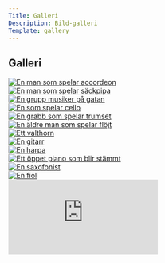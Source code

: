 ```yaml
---
Title: Galleri
Description: Bild-galleri
Template: gallery
---
```


Galleri
-------

<div class="gallery-item">
    <a href="%base_url%/image/gallery/accordeon.jpg">
        <picture>
            <source
                media="(max-width: 440px) and (orientation: portrait)"
                srcset=
                    "%base_url%/image/gallery/accordeon.jpg?sc=portrait&area=0,0,0,10,
                    %base_url%/image/gallery/accordeon.jpg?sc=portrait&area=0,0,0,10&dpr=2 2x" />
            <source
                media="(max-width: 750px)"
                srcset=
                    "%base_url%/image/gallery/accordeon.jpg?sc=square-sm,
                    %base_url%/image/gallery/accordeon.jpg?sc=square-sm&dpr=2 2x" />
            <img
                src="%base_url%/image/gallery/accordeon.jpg?sc=square-lg"
                srcset="%base_url%/image/gallery/accordeon.jpg?sc=square-lg&dpr=2 2x"
                alt="En man som spelar accordeon" />
        </picture>
    </a>
</div>

<div class="gallery-item">
    <a href="%base_url%/image/gallery/bagpipe.jpg">
        <picture>
            <source
                media="(max-width: 440px) and (orientation: portrait)"
                srcset=
                    "%base_url%/image/gallery/bagpipe.jpg?sc=portrait&area=10,10,5,0,
                    %base_url%/image/gallery/bagpipe.jpg?sc=portrait&area=10,10,5,0&dpr=2 2x" />
            <source
                media="(max-width: 750px)"
                srcset=
                    "%base_url%/image/gallery/bagpipe.jpg?sc=square-sm&area=0,10,0,0,
                    %base_url%/image/gallery/bagpipe.jpg?sc=square-sm&area=0,10,0,0&dpr=2 2x" />
            <img
                src="%base_url%/image/gallery/bagpipe.jpg?sc=square-lg&area=0,10,0,0"
                srcset="%base_url%/image/gallery/bagpipe.jpg?sc=square-lg&area=0,10,0,0&dpr=2 2x"
                alt="En man som spelar säckpipa">
        </picture>
    </a>
</div>

<div class="gallery-item">
    <a href="%base_url%/image/gallery/band.jpg">
        <picture>
            <source
                media="(max-width: 440px) and (orientation: portrait)"
                srcset=
                    "%base_url%/image/gallery/band.jpg?sc=portrait,
                    %base_url%/image/gallery/band.jpg?sc=portrait&dpr=2 2x" />
            <source
                media="(max-width: 750px)"
                srcset=
                    "%base_url%/image/gallery/band.jpg?sc=square-sm&area=5,0,0,5,
                    %base_url%/image/gallery/band.jpg?sc=square-sm&area=5,0,0,5&dpr=2 2x" />
            <img
                src="%base_url%/image/gallery/band.jpg?sc=square-lg&area=5,0,0,5"
                srcset="%base_url%/image/gallery/band.jpg?sc=square-lg&area=5,0,0,5&dpr=2 2x"
                alt="En grupp musiker på gatan">
        </picture>
    </a>
</div>

<div class="gallery-item">
    <a href="%base_url%/image/gallery/cello.jpg">
        <picture>
            <source
                media="(max-width: 440px) and (orientation: portrait)"
                srcset=
                    "%base_url%/image/gallery/cello.jpg?sc=portrait,
                    %base_url%/image/gallery/cello.jpg?sc=portrait&dpr=2 2x" />
            <source
                media="(max-width: 750px)"
                srcset=
                    "%base_url%/image/gallery/cello.jpg?sc=square-sm,
                    %base_url%/image/gallery/cello.jpg?sc=square-sm&dpr=2 2x" />
            <img
                src="%base_url%/image/gallery/cello.jpg?sc=square-lg"
                srcset="%base_url%/image/gallery/cello.jpg?sc=square-lg&dpr=2 2x"
                alt="En som spelar cello">
        </picture>
    </a>
</div>

<div class="gallery-item">
    <a href="%base_url%/image/gallery/drums.jpg">
        <picture>
            <source
                media="(max-width: 440px) and (orientation: portrait)"
                srcset=
                    "%base_url%/image/gallery/drums.jpg?sc=portrait&area=5,5,5,5,
                    %base_url%/image/gallery/drums.jpg?sc=portrait&area=5,5,5,5&dpr=2 2x" />
            <source
                media="(max-width: 750px)"
                srcset=
                    "%base_url%/image/gallery/drums.jpg?sc=square-sm&area=5,5,5,5,
                    %base_url%/image/gallery/drums.jpg?sc=square-sm&area=5,5,5,5&dpr=2 2x" />
            <img
                src="%base_url%/image/gallery/drums.jpg?sc=square-lg&area=5,5,5,5"
                srcset="%base_url%/image/gallery/drums.jpg?sc=square-lg&area=5,5,5,5&dpr=2 2x"
                alt="En grabb som spelar trumset">
        </picture>
    </a>
</div>

<div class="gallery-item">
    <a href="%base_url%/image/gallery/flute.jpg">
        <picture>
            <source
                media="(max-width: 440px) and (orientation: portrait)"
                srcset=
                    "%base_url%/image/gallery/flute.jpg?sc=portrait,
                    %base_url%/image/gallery/flute.jpg?sc=portrait&dpr=2 2x" />
            <source
                media="(max-width: 750px)"
                srcset=
                    "%base_url%/image/gallery/flute.jpg?sc=square-sm&area=10,5,0,5,
                    %base_url%/image/gallery/flute.jpg?sc=square-sm&area=10,5,0,5&dpr=2 2x" />
            <img
                src="%base_url%/image/gallery/flute.jpg?sc=square-lg&area=10,5,0,5"
                srcset="%base_url%/image/gallery/flute.jpg?sc=square-lg&area=10,5,0,5&dpr=2 2x"
                alt="En äldre man som spelar flöjt">
        </picture>
    </a>
</div>

<div class="gallery-item">
    <a href="%base_url%/image/gallery/french-horn.jpg">
        <picture>
            <source
                media="(max-width: 440px) and (orientation: portrait)"
                srcset=
                    "%base_url%/image/gallery/french-horn.jpg?sc=portrait&area=0,0,0,10,
                    %base_url%/image/gallery/french-horn.jpg?sc=portrait&area=0,0,0,10&dpr=2 2x" />
            <source
                media="(max-width: 750px)"
                srcset=
                    "%base_url%/image/gallery/french-horn.jpg?sc=square-sm&area=5,5,5,5,
                    %base_url%/image/gallery/french-horn.jpg?sc=square-sm&area=5,5,5,5&dpr=2 2x" />
            <img
                src="%base_url%/image/gallery/french-horn.jpg?sc=square-lg&area=5,5,5,5"
                srcset="%base_url%/image/gallery/french-horn.jpg?sc=square-lg&area=5,5,5,5&dpr=2 2x"
                alt="Ett valthorn">
        </picture>
    </a>
</div>

<div class="gallery-item">
    <a href="%base_url%/image/gallery/guitar.jpg">
        <picture>
            <source
                media="(max-width: 440px) and (orientation: portrait)"
                srcset=
                    "%base_url%/image/gallery/guitar.jpg?sc=portrait&area=0,0,0,5,
                    %base_url%/image/gallery/guitar.jpg?sc=portrait&area=0,0,0,5&dpr=2 2x" />
            <source
                media="(max-width: 750px)"
                srcset=
                    "%base_url%/image/gallery/guitar.jpg?sc=square-sm,
                    %base_url%/image/gallery/guitar.jpg?sc=square-sm&dpr=2 2x" />
            <img
                src="%base_url%/image/gallery/guitar.jpg?sc=square-lg"
                srcset="%base_url%/image/gallery/guitar.jpg?sc=square-lg&dpr=2 2x"
                alt="En gitarr">
        </picture>
    </a>
</div>

<div class="gallery-item">
    <a href="%base_url%/image/gallery/harp.jpg">
        <picture>
            <source
                media="(max-width: 440px) and (orientation: portrait)"
                srcset=
                    "%base_url%/image/gallery/harp.jpg?sc=portrait,
                    %base_url%/image/gallery/harp.jpg?sc=portrait&dpr=2 2x" />
            <source
                media="(max-width: 750px)"
                srcset=
                    "%base_url%/image/gallery/harp.jpg?sc=square-sm,
                    %base_url%/image/gallery/harp.jpg?sc=square-sm&dpr=2 2x" />
            <img
                src="%base_url%/image/gallery/harp.jpg?sc=square-lg"
                srcset="%base_url%/image/gallery/harp.jpg?sc=square-lg&dpr=2 2x"
                alt="En harpa">
        </picture>
    </a>
</div>

<div class="gallery-item">
    <a href="%base_url%/image/gallery/piano.jpg">
        <picture>
            <source
                media="(max-width: 440px) and (orientation: portrait)"
                srcset=
                    "%base_url%/image/gallery/piano.jpg?sc=portrait&area=7,0,0,0,
                    %base_url%/image/gallery/piano.jpg?sc=portrait&area=7,0,0,0&dpr=2 2x" />
            <source
                media="(max-width: 750px)"
                srcset=
                    "%base_url%/image/gallery/piano.jpg?sc=square-sm&area=10,0,0,0,
                    %base_url%/image/gallery/piano.jpg?sc=square-sm&area=10,0,0,0&dpr=2 2x" />
            <img
                src="%base_url%/image/gallery/piano.jpg?sc=square-lg&area=10,0,0,0"
                srcset="%base_url%/image/gallery/piano.jpg?sc=square-lg&area=10,0,0,0&dpr=2 2x"
                alt="Ett öppet piano som blir stämmt">
        </picture>
    </a>
</div>

<div class="gallery-item">
    <a href="%base_url%/image/gallery/saxophone.jpg">
        <picture>
            <source
                media="(max-width: 440px) and (orientation: portrait)"
                srcset=
                    "%base_url%/image/gallery/saxophone.jpg?sc=portrait&area=0,20,0,0,
                    %base_url%/image/gallery/saxophone.jpg?sc=portrait&area=0,20,0,0&dpr=2 2x" />
            <source
                media="(max-width: 750px)"
                srcset=
                    "%base_url%/image/gallery/saxophone.jpg?sc=square-sm&area=0,15,10,0,
                    %base_url%/image/gallery/saxophone.jpg?sc=square-sm&area=0,15,10,0&dpr=2 2x" />
            <img
                src="%base_url%/image/gallery/saxophone.jpg?sc=square-lg&area=0,15,10,0"
                srcset="%base_url%/image/gallery/saxophone.jpg?sc=square-lg&area=0,15,10,0&dpr=2 2x"
                alt="En saxofonist">
        </picture>
    </a>
</div>

<div class="gallery-item">
    <a href="%base_url%/image/gallery/violin.jpg">
        <picture>
            <source
                media="(max-width: 440px) and (orientation: portrait)"
                srcset=
                    "%base_url%/image/gallery/violin.jpg?sc=portrait,
                    %base_url%/image/gallery/violin.jpg?sc=portrait&dpr=2 2x" />
            <source
                media="(max-width: 750px)"
                srcset=
                    "%base_url%/image/gallery/violin.jpg?sc=square-sm&area=5,0,5,5,
                    %base_url%/image/gallery/violin.jpg?sc=square-sm&area=5,0,5,5&dpr=2 2x" />
            <img
                src="%base_url%/image/gallery/violin.jpg?sc=square-lg&area=5,0,5,5"
                srcset="%base_url%/image/gallery/violin.jpg?sc=square-lg&area=5,0,5,5&dpr=2 2x"
                alt="En fiol">
        </picture>
    </a>
</div>

<div class="embed-container">
    <iframe
        src="https://www.youtube.com/embed/xwEFWS7gMxs?si=-FGX_jBDo3FhxAvD&amp;start=214"
        frameborder="0"
        allowfullscreen>
    </iframe>
</div>
